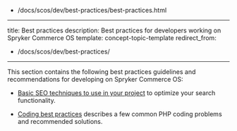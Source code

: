   - /docs/scos/dev/best-practices/best-practices.html
---
title: Best practices
description: Best practices for developers working on Spryker Commerce OS
template: concept-topic-template
redirect_from:
  - /docs/scos/dev/best-practices/
---

This section contains the following best practices guidelines and recommendations for developing on Spryker Commerce OS:  

* [Basic SEO techniques to use in your project](/docs/scos/dev/best-practices/basic-seo-techniques-to-use-in-your-project.html) to optimize your search functionality.

* [Coding best practices](/docs/scos/dev/best-practices/coding-best-practices.html) describes a few common PHP coding problems and recommended solutions.
